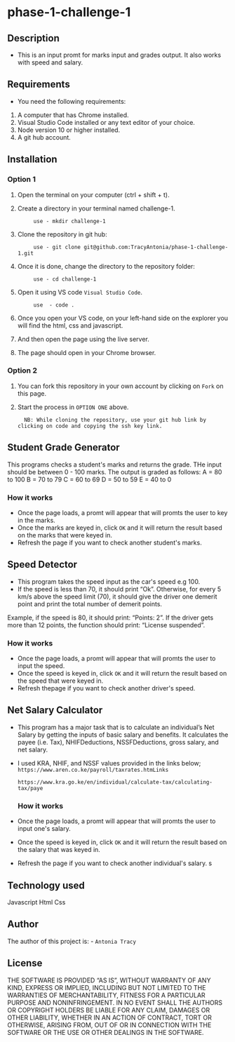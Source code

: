 # phase-1-challenge-1
## Description
- This is an input promt for marks input and grades output. It also works with speed and salary.

## Requirements
- You need the following requirements:
1. A computer that has Chrome installed.
2. Visual Studio Code installed or any text editor of your choice.
3. Node version 10 or higher installed.
4. A git hub account.

## Installation
### Option 1
1) Open the terminal on your computer (ctrl + shift + t).

2. Create a directory in your terminal named challenge-1.
            
            use - mkdir challenge-1

3. Clone the repository in git hub:
            
            use - git clone git@github.com:TracyAntonia/phase-1-challenge-1.git

4. Once it is done, change the directory to the repository folder:

            use - cd challenge-1

5. Open it using VS code `Visual Studio Code`.

            use  - code .
6. Once you open your VS code, on your left-hand side on the explorer you will find the html, css and javascript. 

7. And then open the page using the live server.

8. The page should open in your Chrome browser.

### Option 2
1. You can fork this repository in your own account by clicking on `Fork` on this page.
2. Start the process in `OPTION ONE` above.
          
         NB: While cloning the repository, use your git hub link by clicking on code and copying the ssh key link.


## Student Grade Generator 
This programs checks a student's marks and returns the grade. THe input should be between 0 - 100 marks.
The output is graded as follows:
        A = 80 to 100
        B = 70 to 79
        C = 60 to 69
        D = 50 to 59
        E = 40 to 0 

   ### How it works
- Once the page loads, a promt will appear that will promts the user to key in the marks. 
- Once the marks are keyed in, click `OK` and it will return the result based on the marks that were keyed in. 
- Refresh the page if you want to check another student's marks. 


## Speed Detector 
- This program takes the speed input as the car's speed e.g 100.
- If the speed is less than 70, it should print “Ok”. Otherwise, for every 5 km/s above the speed limit (70), it should give the driver one demerit point and print the total number of demerit points.

Example, if the speed is 80, it should print: “Points: 2”. If the driver gets more than 12 points, the function should print: “License suspended”.

   ### How it works
- Once the page loads, a promt will appear that will promts the user to input the speed. 
- Once the speed is keyed in, click `OK` and it will return the result based on the speed that were keyed in. 
- Refresh thepage if you want to check another driver's speed. 


## Net Salary Calculator
- This program has a major task that is to calculate an individual’s Net Salary by getting the inputs of basic salary and benefits. It calculates the payee (i.e. Tax), NHIFDeductions, NSSFDeductions, gross salary, and net salary. 
- I used KRA, NHIF, and NSSF values provided in the links below;
    `https://www.aren.co.ke/payroll/taxrates.htmLinks`

    `https://www.kra.go.ke/en/individual/calculate-tax/calculating-tax/paye`

  ### How it works
- Once the page loads, a promt will appear that will promts the user to input one's salary. 
- Once the speed is keyed in, click `OK` and it will return the result based on the salary that was keyed in. 
- Refresh the page if you want to check another individual's salary. s

## Technology used
 Javascript
 Html
 Css

## Author
The author of this project is:
    - `Antonia Tracy` 

## License
THE SOFTWARE IS PROVIDED “AS IS”, WITHOUT WARRANTY OF ANY KIND, EXPRESS OR IMPLIED, INCLUDING BUT NOT LIMITED TO THE WARRANTIES OF MERCHANTABILITY, FITNESS FOR A PARTICULAR PURPOSE AND NONINFRINGEMENT. IN NO EVENT SHALL THE AUTHORS OR COPYRIGHT HOLDERS BE LIABLE FOR ANY CLAIM, DAMAGES OR OTHER LIABILITY, WHETHER IN AN ACTION OF CONTRACT, TORT OR OTHERWISE, ARISING FROM, OUT OF OR IN CONNECTION WITH THE SOFTWARE OR THE USE OR OTHER DEALINGS IN THE SOFTWARE.
